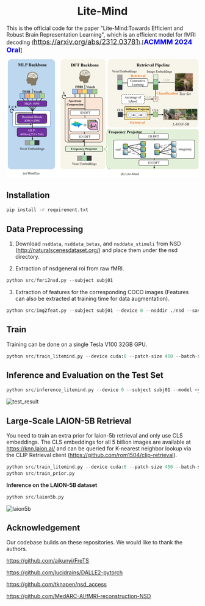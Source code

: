 # <center>Lite-Mind</center>

This is the official code for the paper "Lite-Mind:Towards Efficient and Robust Brain Representation Learning", which is an efficient model for fMRI decoding (<font color='blue' size=4>https://arxiv.org/abs/2312.03781</font>).[<font color='blue' size=4>**ACMMM 2024 Oral**</font>]


![all_model](assets/model.png)
## Installation
```python
pip install -r requirement.txt
```

## Data Preprocessing
1. Download `nsddata`, `nsddata_betas`, and `nsddata_stimuli` from NSD (http://naturalscenesdataset.org/) and place them under the nsd directory. 

2. Extraction of nsdgeneral roi from raw fMRI.
```python
python src/fmri2nsd.py --subject subj01
```

3. Extraction of features for the corresponding COCO images (Features can also be extracted at training time for data augmentation).
```python
python src/img2feat.py --subject subj01 --device 0 --nsddir ./nsd --savedir <your image feature save path>
```
## Train
Training can be done on a single Tesla V100 32GB GPU.
```python
python src/train_litemind.py --device cuda:0 --patch-size 450 --batch-size 1000 --epochs 1500 --subject subj01
```
## Inference and Evaluation on the Test Set
```python
python src/inference_litemind.py --device 0 --subject subj01 --model <your model path>  --patch_size 450
```
![test_result](assets/test_result.png)

## Large-Scale LAION-5B Retrieval
You need to train an extra prior for laion-5b retrieval and only use CLS embeddings. The CLS embeddings for all 5 billion images are available at https://knn.laion.ai/ and can be queried for K-nearest neighbor lookup via the CLIP Retrieval client (https://github.com/rom1504/clip-retrieval).
```python
python src/train_litemind.py --device cuda:0 --patch-size 450 --batch-size 1000 --epochs 1500 --subject subj01 --cls_only
python src/train_prior.py
```
**Inference on the LAION-5B dataset**
```python
python src/laion5b.py
```
![laion5b](assets/laion5b.png)

## Acknowledgement
Our codebase builds on these repositories. We would like to thank the authors.

https://github.com/aikunyi/FreTS

https://github.com/lucidrains/DALLE2-pytorch

https://github.com/tknapen/nsd_access

https://github.com/MedARC-AI/fMRI-reconstruction-NSD
